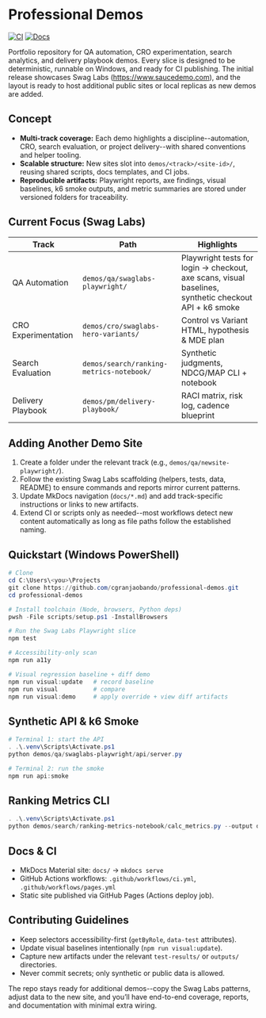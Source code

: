 # Professional Demos

[![CI](https://github.com/cgranjaobando/professional-demos/actions/workflows/ci.yml/badge.svg)](https://github.com/cgranjaobando/professional-demos/actions/workflows/ci.yml)
[![Docs](https://github.com/cgranjaobando/professional-demos/actions/workflows/pages.yml/badge.svg)](https://github.com/cgranjaobando/professional-demos/actions/workflows/pages.yml)

Portfolio repository for QA automation, CRO experimentation, search analytics, and delivery playbook demos. Every slice is designed to be deterministic, runnable on Windows, and ready for CI publishing. The initial release showcases Swag Labs (https://www.saucedemo.com), and the layout is ready to host additional public sites or local replicas as new demos are added.

## Concept

- **Multi-track coverage:** Each demo highlights a discipline--automation, CRO, search evaluation, or project delivery--with shared conventions and helper tooling.
- **Scalable structure:** New sites slot into `demos/<track>/<site-id>/`, reusing shared scripts, docs templates, and CI jobs.
- **Reproducible artifacts:** Playwright reports, axe findings, visual baselines, k6 smoke outputs, and metric summaries are stored under versioned folders for traceability.

## Current Focus (Swag Labs)

| Track | Path | Highlights |
|-------|------|------------|
| QA Automation | `demos/qa/swaglabs-playwright/` | Playwright tests for login -> checkout, axe scans, visual baselines, synthetic checkout API + k6 smoke |
| CRO Experimentation | `demos/cro/swaglabs-hero-variants/` | Control vs Variant HTML, hypothesis & MDE plan |
| Search Evaluation | `demos/search/ranking-metrics-notebook/` | Synthetic judgments, NDCG/MAP CLI + notebook |
| Delivery Playbook | `demos/pm/delivery-playbook/` | RACI matrix, risk log, cadence blueprint |

## Adding Another Demo Site

1. Create a folder under the relevant track (e.g., `demos/qa/newsite-playwright/`).
2. Follow the existing Swag Labs scaffolding (helpers, tests, data, README) to ensure commands and reports mirror current patterns.
3. Update MkDocs navigation (`docs/*.md`) and add track-specific instructions or links to new artifacts.
4. Extend CI or scripts only as needed--most workflows detect new content automatically as long as file paths follow the established naming.

## Quickstart (Windows PowerShell)

```powershell
# Clone
cd C:\Users\<you>\Projects
git clone https://github.com/cgranjaobando/professional-demos.git
cd professional-demos

# Install toolchain (Node, browsers, Python deps)
pwsh -File scripts/setup.ps1 -InstallBrowsers

# Run the Swag Labs Playwright slice
npm test

# Accessibility-only scan
npm run a11y

# Visual regression baseline + diff demo
npm run visual:update   # record baseline
npm run visual          # compare
npm run visual:demo     # apply override + view diff artifacts
```

## Synthetic API & k6 Smoke

```powershell
# Terminal 1: start the API
. .\.venv\Scripts\Activate.ps1
python demos/qa/swaglabs-playwright/api/server.py

# Terminal 2: run the smoke
npm run api:smoke
```

## Ranking Metrics CLI

```powershell
. .\.venv\Scripts\Activate.ps1
python demos/search/ranking-metrics-notebook/calc_metrics.py --output demos/search/ranking-metrics-notebook/outputs/metrics_summary.csv
```

## Docs & CI

- MkDocs Material site: `docs/` -> `mkdocs serve`
- GitHub Actions workflows: `.github/workflows/ci.yml`, `.github/workflows/pages.yml`
- Static site published via GitHub Pages (Actions deploy job).

## Contributing Guidelines

- Keep selectors accessibility-first (`getByRole`, `data-test` attributes).
- Update visual baselines intentionally (`npm run visual:update`).
- Capture new artifacts under the relevant `test-results/` or `outputs/` directories.
- Never commit secrets; only synthetic or public data is allowed.

The repo stays ready for additional demos--copy the Swag Labs patterns, adjust data to the new site, and you’ll have end-to-end coverage, reports, and documentation with minimal extra wiring.






